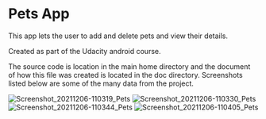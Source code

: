 Pets App
===================================

This app lets the user to add and delete pets and view their details.

Created as part of the Udacity android course.

The source code is location in the main home directory and the document of how this file was created is located in the doc directory. Screenshots listed below are some of the many data from the project.

![Screenshot_20211206-110319_Pets](https://user-images.githubusercontent.com/43653409/144796605-f3db5262-4d27-4c5f-bda4-35f3aba4c6a9.jpg)
![Screenshot_20211206-110330_Pets](https://user-images.githubusercontent.com/43653409/144796615-c793fdd3-0add-4d96-b6d8-be1ee7733c3e.jpg)
![Screenshot_20211206-110344_Pets](https://user-images.githubusercontent.com/43653409/144796628-2769f8c1-f887-4733-8bee-0c9e42e922db.jpg)
![Screenshot_20211206-110405_Pets](https://user-images.githubusercontent.com/43653409/144796636-550cfc03-27ad-4d98-add3-337a4ab315db.jpg)

